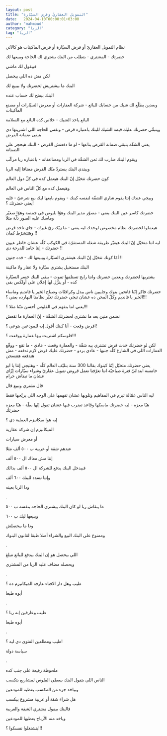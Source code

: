 ```yaml
---
layout: post
title: "التمويل العقاريّ وقرض السيّارة"
date:   2024-04-10T00:00:01+03:00
author: "mahmoud"
category: "الربا"
tag: "الربا"
---
```



نظام التمويل العقاريّ أو قرض السيّارة أو قرض الماكينات هو
كالآتي

حضرتك - المشتري - بتطلب من البنك يشتري لك الحاجة ويبيعها
لك

فبيقول لك ماشي

لكن مش ده اللي بيحصل




البنك ما بيشتريش لحضرتك ولا بيبيع لك

البنك بيفتح لك حساب عنده

وبعدين يطلّع لك شيك من حسابك للبائع - شركة العقارات أو
معرض السيّارات أو مصنع الماكينات

البائع ياخد الشيك - خلاص كده البائع مع السلامة

ويتبقّى حضرتك عليك قيمة الشيك للبنك باعتباره قرض - ونفس
الحاجة اللي اشتريتها دي بتبقى ضمانة القرض

يعني الشقّة بتبقى ضمانة القرض بتاعها - لو ما دفعتش
القرض - البنك هيحجز على الضمانة

ويقوم البنك ضارب لك ثمن الشقّة في الربا ومضاعفاته -
باعتباره ربا مركّب

ويبتدي البنك يستردّ منّك القرض مضافا إليه الربا




كون حضرتك تتخيّل إنّ البنك هيعمل كده في كلّ دول
العالم

وهيعمل كده مع كلّ الناس في العالم

وييجي عندك إنتا يقوم شاري الشقّة لنفسه كبنك - ويقوم
بايعها ليك بيع شرعيّ - فليه يعني حضرتك ؟!

حضرتك كاسر عين البنك يعني - مصوّر مدير البنك وهوّا بلبوص
في جمصة وهوّا صغيّر وماسك عليه الصور ذلّة مثلا

هيعملوا لحضرتك نظام مخصوص لوحدك ليه يعني - ما زيّك زيّ
غيرك - جاي تاخد قرض وهتتشرّط كمان !!




ليه انتا متخيّل إنّ البنك هيغيّر طريقة شغله المستقرّة في
الكوكب كلّه عشان خاطر عيون حضرتك - إنتا جامد للدرجة دي !!




أمّا كونك تتخيّل إنّ البنك هيشتري السيّارة ويبيعها لك - فده
جنون !!

البنك مستحيل يشتري سيّارة ولا عقار ولا ماكينة

يشتريها لحضرتك وبعدين حضرتك وانتا رايح تستلمها تموت -
يبقى البنك خسر السيّارة كده - أو ينزّل لها إعلان على أولكس بقى

حضرتك فاكر إنّنا فاتحين بنوك وجايبين ناس ببدل وكرافتّات
وصباح الخير يا فانديم وماساء الخير يا فانديم وكلّ المحن ده عشان تيجي
حضرتك تغيّر نظامنا النهارده يعني ؟!!!

يعني انتا بتفهم في الفلوس أحسن منّنا مثلا ؟!!!




نضمن منين بعد ما نشتري لحضرتك الشقّة - إنّ العمارة ما
تقعش

افرض وقعت - أنا كبنك أقول إيه للمودعين بتوعي ؟!

فلوسكم اشتريت بيها عمارة ووقعت ؟!!!




لكن لو حضرتك خدت قرض تشتري بيه شقّة - والعمارة وقعت -
عادي - ما تقع - ووقّع العمارات اللي في الشارع كلّه جنبها - عادي بردو -
حضرتك عليك قرض لازم تدفعه - مش هتدفعه هتتسجن




يعني حضرتك متخيّل إنّنا كبنوك بقالنا 300 سنة بنليّف العالم
كلّه - وهتيجي إنتا يا ابو خامسة ابتدائيّ فترة صباحيّة انتا تعرّفنا نعمل قروض
تمويل عقاريّ وشراء سيّارات إزّاي عشان ما تبقاش حرام

قال نشتري ونبيع قال




ليه الناس عمّالة تبرم في المفاهيم وتلويها عشان تفهمها على
الوجه اللي يريّحها فقط

هيّا معزة - ليه حضرتك ماسكها وقاعد تضرب فيها عشان تقول
إنّها بطّة - هيّا معزة حضرتك

إيه هوا ميكانيزم العملية دي ؟

الميكانيزم إن شركة عقارية

أو معرض سيارات

عندهم شقة أو عربية ب ٥٠٠ ألف مثلا

إنتا مش معاك ال ٥٠٠ ألف

فبيدخل البنك يدفع للشركة ال ٥٠٠ ألف بدالك

وإنتا تسدد للبنك ٦٠٠ ألف

ودا الربا بعينه

.

ما يبقاش ربا لو كان البنك بيشتري الحاجة بنفسه ب
٥٠٠

ويبيعها ليك ب ٦٠٠

ودا ما بيحصلش

وممنوع على البنك البيع والشراء أصلا طبقا لقانون
البنوك

.

اللي بيحصل هو إن البنك بيدفع للبائع مبلغ

ويحصله مضاف عليه الربا من المشتري

.

طيب وهل دار الافتاء عارفة الميكانيزم ده ؟

أيوه طبعا

.

طيب وعارفين إنه ربا ؟

أيوه طبعا

.

طيب ومطلعين الفتوى دي ليه ؟!

سياسة دولة

.

ملحوظة رفيعة على جنب كده

الناس اللي بتقول البنك بيعطي الفلوس لمشاريع بتكسب

وبياخد جزء من المكسب يعطيه للمودعين

هل شراء شقة أو عربية مشروع بيكسب

فالبنك بيمول مشتري الشقة والعربية

وياخد منه الأرباح يعطيها للمودعين

بتشتغلوا نفسكوا ؟!!!
